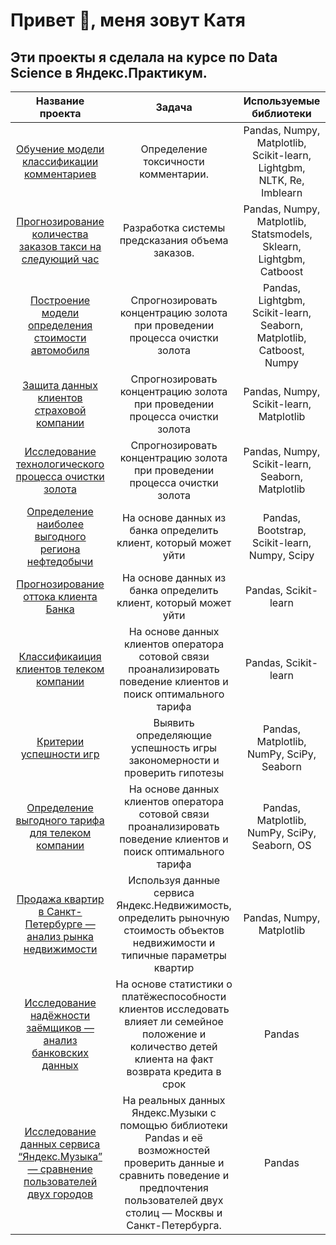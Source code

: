 # Привет 👋, меня зовут Катя

## Эти проекты я сделала на курсе по Data Science в Яндекс.Практикум.

| Название проекта| Задача| Используемые библиотеки |
| :------------: | :-------: |:----------------------:|
| [Обучение модели классификации комментариев](https://github.com/kattylavr/lavreniuk/tree/master/toxic_comments_nlp)| Определение токсичности комментарии. | Pandas, Numpy, Matplotlib, Scikit-learn, Lightgbm, NLTK, Re, Imblearn |
| [Прогнозирование количества заказов такси на следующий час](https://github.com/kattylavr/lavreniuk/tree/master/prediction_taxi_orders)| Разработка системы предсказания объема заказов. | Pandas, Numpy, Matplotlib, Statsmodels, Sklearn, Lightgbm, Catboost |
| [Построение модели определения стоимости автомобиля](https://github.com/kattylavr/lavreniuk/tree/master/car_cost_regression)| Спрогнозировать концентрацию золота при проведении процесса очистки золота | Pandas, Lightgbm, Scikit-learn, Seaborn, Matplotlib, Catboost, Numpy |
| [Защита данных клиентов страховой компании](https://github.com/kattylavr/lavreniuk/tree/master/data_encryption)| Спрогнозировать концентрацию золота при проведении процесса очистки золота | Pandas, Numpy, Scikit-learn, Matplotlib |
| [Исследование технологического процесса очистки золота](https://github.com/kattylavr/lavreniuk/tree/master/gold_recovery_model)| Спрогнозировать концентрацию золота при проведении процесса очистки золота | Pandas, Numpy, Scikit-learn, Seaborn, Matplotlib |
| [Определение наиболее выгодного региона нефтедобычи](https://github.com/kattylavr/lavreniuk/tree/master/oil_well_selection)| На основе данных из банка определить клиент, который может уйти | Pandas, Bootstrap, Scikit-learn, Numpy, Scipy |
| [Прогнозирование оттока клиента Банка](https://github.com/kattylavr/lavreniuk/tree/master/bank_customer_outflow)| На основе данных из банка определить клиент, который может уйти | Pandas, Scikit-learn |
| [Классификаиция клиентов телеком компании](https://github.com/kattylavr/lavreniuk/tree/master/telecom_tariffs_recommendation)| На основе данных клиентов оператора сотовой связи проанализировать поведение клиентов и поиск оптимального тарифа | Pandas, Scikit-learn |
| [Критерии успешности игр](https://github.com/kattylavr/lavreniuk/tree/master/games_success_analysis)| Выявить определяющие успешность игры закономерности и проверить гипотезы | Pandas, Matplotlib, NumPy, SciPy, Seaborn |
| [Определение выгодного тарифа для телеком компании](https://github.com/kattylavr/lavreniuk/tree/master/telecom_profitable_tariff)| На основе данных клиентов оператора сотовой связи проанализировать поведение клиентов и поиск оптимального тарифа | Pandas, Matplotlib, NumPy, SciPy, Seaborn, OS |
| [Продажа квартир в Санкт-Петербурге — анализ рынка недвижимости](https://github.com/kattylavr/lavreniuk/tree/master/research_real_estate_sales)| Используя данные сервиса Яндекс.Недвижимость, определить рыночную стоимость объектов недвижимости и типичные параметры квартир | Pandas, Numpy, Matplotlib |
| [Исследование надёжности заёмщиков — анализ банковских данных](https://github.com/kattylavr/lavreniuk/tree/master/bank_credit_scoring)| На основе статистики о платёжеспособности клиентов исследовать влияет ли семейное положение и количество детей клиента на факт возврата кредита в срок | Pandas |
| [Исследование данных сервиса “Яндекс.Музыка” — сравнение пользователей двух городов](https://github.com/kattylavr/lavreniuk/tree/master/research_music_service_users_comparison)| На реальных данных Яндекс.Музыки c помощью библиотеки Pandas и её возможностей проверить данные и сравнить поведение и предпочтения пользователей двух столиц — Москвы и Санкт-Петербурга.| Pandas |